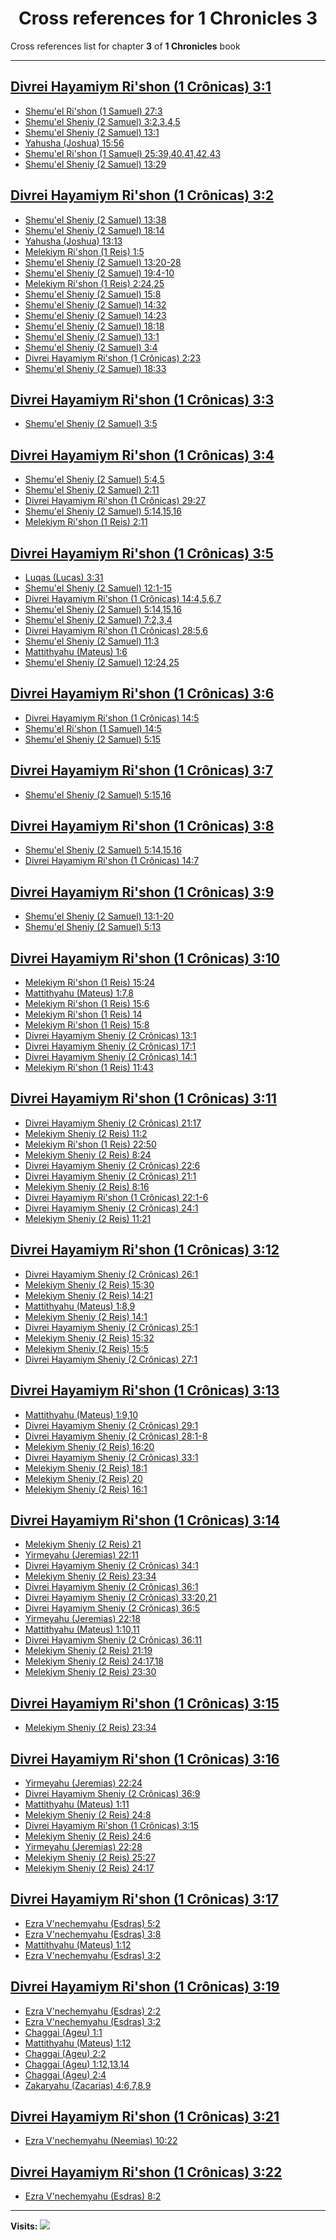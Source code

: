 <div align="center">

# Cross references for **1 Chronicles 3**
</div>

Cross references list for chapter **3** of **1 Chronicles** book

---

<h2 id="1"><a href="https://bible.ozzuu.com/pt_yah/1Ch/3#1" target="_blank">Divrei Hayamiym Ri'shon (1 Crônicas) 3:1</a></h2>

- [Shemu'el Ri'shon (1 Samuel) 27:3](https://bible.ozzuu.com/pt_yah/1Sm/27#3)
- [Shemu'el Sheniy (2 Samuel) 3:2,3,4,5](https://bible.ozzuu.com/pt_yah/2Sm/3#2)
- [Shemu'el Sheniy (2 Samuel) 13:1](https://bible.ozzuu.com/pt_yah/2Sm/13#1)
- [Yahusha (Joshua) 15:56](https://bible.ozzuu.com/pt_yah/Jos/15#56)
- [Shemu'el Ri'shon (1 Samuel) 25:39,40,41,42,43](https://bible.ozzuu.com/pt_yah/1Sm/25#39)
- [Shemu'el Sheniy (2 Samuel) 13:29](https://bible.ozzuu.com/pt_yah/2Sm/13#29)
<h2 id="2"><a href="https://bible.ozzuu.com/pt_yah/1Ch/3#2" target="_blank">Divrei Hayamiym Ri'shon (1 Crônicas) 3:2</a></h2>

- [Shemu'el Sheniy (2 Samuel) 13:38](https://bible.ozzuu.com/pt_yah/2Sm/13#38)
- [Shemu'el Sheniy (2 Samuel) 18:14](https://bible.ozzuu.com/pt_yah/2Sm/18#14)
- [Yahusha (Joshua) 13:13](https://bible.ozzuu.com/pt_yah/Jos/13#13)
- [Melekiym Ri'shon (1 Reis) 1:5](https://bible.ozzuu.com/pt_yah/1Ki/1#5)
- [Shemu'el Sheniy (2 Samuel) 13:20-28](https://bible.ozzuu.com/pt_yah/2Sm/13#20)
- [Shemu'el Sheniy (2 Samuel) 19:4-10](https://bible.ozzuu.com/pt_yah/2Sm/19#4)
- [Melekiym Ri'shon (1 Reis) 2:24,25](https://bible.ozzuu.com/pt_yah/1Ki/2#24)
- [Shemu'el Sheniy (2 Samuel) 15:8](https://bible.ozzuu.com/pt_yah/2Sm/15#8)
- [Shemu'el Sheniy (2 Samuel) 14:32](https://bible.ozzuu.com/pt_yah/2Sm/14#32)
- [Shemu'el Sheniy (2 Samuel) 14:23](https://bible.ozzuu.com/pt_yah/2Sm/14#23)
- [Shemu'el Sheniy (2 Samuel) 18:18](https://bible.ozzuu.com/pt_yah/2Sm/18#18)
- [Shemu'el Sheniy (2 Samuel) 13:1](https://bible.ozzuu.com/pt_yah/2Sm/13#1)
- [Shemu'el Sheniy (2 Samuel) 3:4](https://bible.ozzuu.com/pt_yah/2Sm/3#4)
- [Divrei Hayamiym Ri'shon (1 Crônicas) 2:23](https://bible.ozzuu.com/pt_yah/1Ch/2#23)
- [Shemu'el Sheniy (2 Samuel) 18:33](https://bible.ozzuu.com/pt_yah/2Sm/18#33)
<h2 id="3"><a href="https://bible.ozzuu.com/pt_yah/1Ch/3#3" target="_blank">Divrei Hayamiym Ri'shon (1 Crônicas) 3:3</a></h2>

- [Shemu'el Sheniy (2 Samuel) 3:5](https://bible.ozzuu.com/pt_yah/2Sm/3#5)
<h2 id="4"><a href="https://bible.ozzuu.com/pt_yah/1Ch/3#4" target="_blank">Divrei Hayamiym Ri'shon (1 Crônicas) 3:4</a></h2>

- [Shemu'el Sheniy (2 Samuel) 5:4,5](https://bible.ozzuu.com/pt_yah/2Sm/5#4)
- [Shemu'el Sheniy (2 Samuel) 2:11](https://bible.ozzuu.com/pt_yah/2Sm/2#11)
- [Divrei Hayamiym Ri'shon (1 Crônicas) 29:27](https://bible.ozzuu.com/pt_yah/1Ch/29#27)
- [Shemu'el Sheniy (2 Samuel) 5:14,15,16](https://bible.ozzuu.com/pt_yah/2Sm/5#14)
- [Melekiym Ri'shon (1 Reis) 2:11](https://bible.ozzuu.com/pt_yah/1Ki/2#11)
<h2 id="5"><a href="https://bible.ozzuu.com/pt_yah/1Ch/3#5" target="_blank">Divrei Hayamiym Ri'shon (1 Crônicas) 3:5</a></h2>

- [Luqas (Lucas) 3:31](https://bible.ozzuu.com/pt_yah/Luk/3#31)
- [Shemu'el Sheniy (2 Samuel) 12:1-15](https://bible.ozzuu.com/pt_yah/2Sm/12#1)
- [Divrei Hayamiym Ri'shon (1 Crônicas) 14:4,5,6,7](https://bible.ozzuu.com/pt_yah/1Ch/14#4)
- [Shemu'el Sheniy (2 Samuel) 5:14,15,16](https://bible.ozzuu.com/pt_yah/2Sm/5#14)
- [Shemu'el Sheniy (2 Samuel) 7:2,3,4](https://bible.ozzuu.com/pt_yah/2Sm/7#2)
- [Divrei Hayamiym Ri'shon (1 Crônicas) 28:5,6](https://bible.ozzuu.com/pt_yah/1Ch/28#5)
- [Shemu'el Sheniy (2 Samuel) 11:3](https://bible.ozzuu.com/pt_yah/2Sm/11#3)
- [Mattithyahu (Mateus) 1:6](https://bible.ozzuu.com/pt_yah/Mat/1#6)
- [Shemu'el Sheniy (2 Samuel) 12:24,25](https://bible.ozzuu.com/pt_yah/2Sm/12#24)
<h2 id="6"><a href="https://bible.ozzuu.com/pt_yah/1Ch/3#6" target="_blank">Divrei Hayamiym Ri'shon (1 Crônicas) 3:6</a></h2>

- [Divrei Hayamiym Ri'shon (1 Crônicas) 14:5](https://bible.ozzuu.com/pt_yah/1Ch/14#5)
- [Shemu'el Ri'shon (1 Samuel) 14:5](https://bible.ozzuu.com/pt_yah/1Sm/14#5)
- [Shemu'el Sheniy (2 Samuel) 5:15](https://bible.ozzuu.com/pt_yah/2Sm/5#15)
<h2 id="7"><a href="https://bible.ozzuu.com/pt_yah/1Ch/3#7" target="_blank">Divrei Hayamiym Ri'shon (1 Crônicas) 3:7</a></h2>

- [Shemu'el Sheniy (2 Samuel) 5:15,16](https://bible.ozzuu.com/pt_yah/2Sm/5#15)
<h2 id="8"><a href="https://bible.ozzuu.com/pt_yah/1Ch/3#8" target="_blank">Divrei Hayamiym Ri'shon (1 Crônicas) 3:8</a></h2>

- [Shemu'el Sheniy (2 Samuel) 5:14,15,16](https://bible.ozzuu.com/pt_yah/2Sm/5#14)
- [Divrei Hayamiym Ri'shon (1 Crônicas) 14:7](https://bible.ozzuu.com/pt_yah/1Ch/14#7)
<h2 id="9"><a href="https://bible.ozzuu.com/pt_yah/1Ch/3#9" target="_blank">Divrei Hayamiym Ri'shon (1 Crônicas) 3:9</a></h2>

- [Shemu'el Sheniy (2 Samuel) 13:1-20](https://bible.ozzuu.com/pt_yah/2Sm/13#1)
- [Shemu'el Sheniy (2 Samuel) 5:13](https://bible.ozzuu.com/pt_yah/2Sm/5#13)
<h2 id="10"><a href="https://bible.ozzuu.com/pt_yah/1Ch/3#10" target="_blank">Divrei Hayamiym Ri'shon (1 Crônicas) 3:10</a></h2>

- [Melekiym Ri'shon (1 Reis) 15:24](https://bible.ozzuu.com/pt_yah/1Ki/15#24)
- [Mattithyahu (Mateus) 1:7,8](https://bible.ozzuu.com/pt_yah/Mat/1#7)
- [Melekiym Ri'shon (1 Reis) 15:6](https://bible.ozzuu.com/pt_yah/1Ki/15#6)
- [Melekiym Ri'shon (1 Reis) 14](https://bible.ozzuu.com/pt_yah/1Ki/14)
- [Melekiym Ri'shon (1 Reis) 15:8](https://bible.ozzuu.com/pt_yah/1Ki/15#8)
- [Divrei Hayamiym Sheniy (2 Crônicas) 13:1](https://bible.ozzuu.com/pt_yah/2Ch/13#1)
- [Divrei Hayamiym Sheniy (2 Crônicas) 17:1](https://bible.ozzuu.com/pt_yah/2Ch/17#1)
- [Divrei Hayamiym Sheniy (2 Crônicas) 14:1](https://bible.ozzuu.com/pt_yah/2Ch/14#1)
- [Melekiym Ri'shon (1 Reis) 11:43](https://bible.ozzuu.com/pt_yah/1Ki/11#43)
<h2 id="11"><a href="https://bible.ozzuu.com/pt_yah/1Ch/3#11" target="_blank">Divrei Hayamiym Ri'shon (1 Crônicas) 3:11</a></h2>

- [Divrei Hayamiym Sheniy (2 Crônicas) 21:17](https://bible.ozzuu.com/pt_yah/2Ch/21#17)
- [Melekiym Sheniy (2 Reis) 11:2](https://bible.ozzuu.com/pt_yah/2Ki/11#2)
- [Melekiym Ri'shon (1 Reis) 22:50](https://bible.ozzuu.com/pt_yah/1Ki/22#50)
- [Melekiym Sheniy (2 Reis) 8:24](https://bible.ozzuu.com/pt_yah/2Ki/8#24)
- [Divrei Hayamiym Sheniy (2 Crônicas) 22:6](https://bible.ozzuu.com/pt_yah/2Ch/22#6)
- [Divrei Hayamiym Sheniy (2 Crônicas) 21:1](https://bible.ozzuu.com/pt_yah/2Ch/21#1)
- [Melekiym Sheniy (2 Reis) 8:16](https://bible.ozzuu.com/pt_yah/2Ki/8#16)
- [Divrei Hayamiym Ri'shon (1 Crônicas) 22:1-6](https://bible.ozzuu.com/pt_yah/1Ch/22#1)
- [Divrei Hayamiym Sheniy (2 Crônicas) 24:1](https://bible.ozzuu.com/pt_yah/2Ch/24#1)
- [Melekiym Sheniy (2 Reis) 11:21](https://bible.ozzuu.com/pt_yah/2Ki/11#21)
<h2 id="12"><a href="https://bible.ozzuu.com/pt_yah/1Ch/3#12" target="_blank">Divrei Hayamiym Ri'shon (1 Crônicas) 3:12</a></h2>

- [Divrei Hayamiym Sheniy (2 Crônicas) 26:1](https://bible.ozzuu.com/pt_yah/2Ch/26#1)
- [Melekiym Sheniy (2 Reis) 15:30](https://bible.ozzuu.com/pt_yah/2Ki/15#30)
- [Melekiym Sheniy (2 Reis) 14:21](https://bible.ozzuu.com/pt_yah/2Ki/14#21)
- [Mattithyahu (Mateus) 1:8,9](https://bible.ozzuu.com/pt_yah/Mat/1#8)
- [Melekiym Sheniy (2 Reis) 14:1](https://bible.ozzuu.com/pt_yah/2Ki/14#1)
- [Divrei Hayamiym Sheniy (2 Crônicas) 25:1](https://bible.ozzuu.com/pt_yah/2Ch/25#1)
- [Melekiym Sheniy (2 Reis) 15:32](https://bible.ozzuu.com/pt_yah/2Ki/15#32)
- [Melekiym Sheniy (2 Reis) 15:5](https://bible.ozzuu.com/pt_yah/2Ki/15#5)
- [Divrei Hayamiym Sheniy (2 Crônicas) 27:1](https://bible.ozzuu.com/pt_yah/2Ch/27#1)
<h2 id="13"><a href="https://bible.ozzuu.com/pt_yah/1Ch/3#13" target="_blank">Divrei Hayamiym Ri'shon (1 Crônicas) 3:13</a></h2>

- [Mattithyahu (Mateus) 1:9,10](https://bible.ozzuu.com/pt_yah/Mat/1#9)
- [Divrei Hayamiym Sheniy (2 Crônicas) 29:1](https://bible.ozzuu.com/pt_yah/2Ch/29#1)
- [Divrei Hayamiym Sheniy (2 Crônicas) 28:1-8](https://bible.ozzuu.com/pt_yah/2Ch/28#1)
- [Melekiym Sheniy (2 Reis) 16:20](https://bible.ozzuu.com/pt_yah/2Ki/16#20)
- [Divrei Hayamiym Sheniy (2 Crônicas) 33:1](https://bible.ozzuu.com/pt_yah/2Ch/33#1)
- [Melekiym Sheniy (2 Reis) 18:1](https://bible.ozzuu.com/pt_yah/2Ki/18#1)
- [Melekiym Sheniy (2 Reis) 20](https://bible.ozzuu.com/pt_yah/2Ki/20)
- [Melekiym Sheniy (2 Reis) 16:1](https://bible.ozzuu.com/pt_yah/2Ki/16#1)
<h2 id="14"><a href="https://bible.ozzuu.com/pt_yah/1Ch/3#14" target="_blank">Divrei Hayamiym Ri'shon (1 Crônicas) 3:14</a></h2>

- [Melekiym Sheniy (2 Reis) 21](https://bible.ozzuu.com/pt_yah/2Ki/21)
- [Yirmeyahu (Jeremias) 22:11](https://bible.ozzuu.com/pt_yah/Jer/22#11)
- [Divrei Hayamiym Sheniy (2 Crônicas) 34:1](https://bible.ozzuu.com/pt_yah/2Ch/34#1)
- [Melekiym Sheniy (2 Reis) 23:34](https://bible.ozzuu.com/pt_yah/2Ki/23#34)
- [Divrei Hayamiym Sheniy (2 Crônicas) 36:1](https://bible.ozzuu.com/pt_yah/2Ch/36#1)
- [Divrei Hayamiym Sheniy (2 Crônicas) 33:20,21](https://bible.ozzuu.com/pt_yah/2Ch/33#20)
- [Divrei Hayamiym Sheniy (2 Crônicas) 36:5](https://bible.ozzuu.com/pt_yah/2Ch/36#5)
- [Yirmeyahu (Jeremias) 22:18](https://bible.ozzuu.com/pt_yah/Jer/22#18)
- [Mattithyahu (Mateus) 1:10,11](https://bible.ozzuu.com/pt_yah/Mat/1#10)
- [Divrei Hayamiym Sheniy (2 Crônicas) 36:11](https://bible.ozzuu.com/pt_yah/2Ch/36#11)
- [Melekiym Sheniy (2 Reis) 21:19](https://bible.ozzuu.com/pt_yah/2Ki/21#19)
- [Melekiym Sheniy (2 Reis) 24:17,18](https://bible.ozzuu.com/pt_yah/2Ki/24#17)
- [Melekiym Sheniy (2 Reis) 23:30](https://bible.ozzuu.com/pt_yah/2Ki/23#30)
<h2 id="15"><a href="https://bible.ozzuu.com/pt_yah/1Ch/3#15" target="_blank">Divrei Hayamiym Ri'shon (1 Crônicas) 3:15</a></h2>

- [Melekiym Sheniy (2 Reis) 23:34](https://bible.ozzuu.com/pt_yah/2Ki/23#34)
<h2 id="16"><a href="https://bible.ozzuu.com/pt_yah/1Ch/3#16" target="_blank">Divrei Hayamiym Ri'shon (1 Crônicas) 3:16</a></h2>

- [Yirmeyahu (Jeremias) 22:24](https://bible.ozzuu.com/pt_yah/Jer/22#24)
- [Divrei Hayamiym Sheniy (2 Crônicas) 36:9](https://bible.ozzuu.com/pt_yah/2Ch/36#9)
- [Mattithyahu (Mateus) 1:11](https://bible.ozzuu.com/pt_yah/Mat/1#11)
- [Melekiym Sheniy (2 Reis) 24:8](https://bible.ozzuu.com/pt_yah/2Ki/24#8)
- [Divrei Hayamiym Ri'shon (1 Crônicas) 3:15](https://bible.ozzuu.com/pt_yah/1Ch/3#15)
- [Melekiym Sheniy (2 Reis) 24:6](https://bible.ozzuu.com/pt_yah/2Ki/24#6)
- [Yirmeyahu (Jeremias) 22:28](https://bible.ozzuu.com/pt_yah/Jer/22#28)
- [Melekiym Sheniy (2 Reis) 25:27](https://bible.ozzuu.com/pt_yah/2Ki/25#27)
- [Melekiym Sheniy (2 Reis) 24:17](https://bible.ozzuu.com/pt_yah/2Ki/24#17)
<h2 id="17"><a href="https://bible.ozzuu.com/pt_yah/1Ch/3#17" target="_blank">Divrei Hayamiym Ri'shon (1 Crônicas) 3:17</a></h2>

- [Ezra V'nechemyahu (Esdras) 5:2](https://bible.ozzuu.com/pt_yah/1Ez/5#2)
- [Ezra V'nechemyahu (Esdras) 3:8](https://bible.ozzuu.com/pt_yah/1Ez/3#8)
- [Mattithyahu (Mateus) 1:12](https://bible.ozzuu.com/pt_yah/Mat/1#12)
- [Ezra V'nechemyahu (Esdras) 3:2](https://bible.ozzuu.com/pt_yah/1Ez/3#2)
<h2 id="19"><a href="https://bible.ozzuu.com/pt_yah/1Ch/3#19" target="_blank">Divrei Hayamiym Ri'shon (1 Crônicas) 3:19</a></h2>

- [Ezra V'nechemyahu (Esdras) 2:2](https://bible.ozzuu.com/pt_yah/1Ez/2#2)
- [Ezra V'nechemyahu (Esdras) 3:2](https://bible.ozzuu.com/pt_yah/1Ez/3#2)
- [Chaggai (Ageu) 1:1](https://bible.ozzuu.com/pt_yah/Hag/1#1)
- [Mattithyahu (Mateus) 1:12](https://bible.ozzuu.com/pt_yah/Mat/1#12)
- [Chaggai (Ageu) 2:2](https://bible.ozzuu.com/pt_yah/Hag/2#2)
- [Chaggai (Ageu) 1:12,13,14](https://bible.ozzuu.com/pt_yah/Hag/1#12)
- [Chaggai (Ageu) 2:4](https://bible.ozzuu.com/pt_yah/Hag/2#4)
- [Zakaryahu (Zacarias) 4:6,7,8,9](https://bible.ozzuu.com/pt_yah/Zec/4#6)
<h2 id="21"><a href="https://bible.ozzuu.com/pt_yah/1Ch/3#21" target="_blank">Divrei Hayamiym Ri'shon (1 Crônicas) 3:21</a></h2>

- [Ezra V'nechemyahu (Neemias) 10:22](https://bible.ozzuu.com/pt_yah/Neh/10#22)
<h2 id="22"><a href="https://bible.ozzuu.com/pt_yah/1Ch/3#22" target="_blank">Divrei Hayamiym Ri'shon (1 Crônicas) 3:22</a></h2>

- [Ezra V'nechemyahu (Esdras) 8:2](https://bible.ozzuu.com/pt_yah/1Ez/8#2)


---

**Visits:**
![](https://profile-counter.glitch.me/visitCounter_crossrefs46/count.svg)
